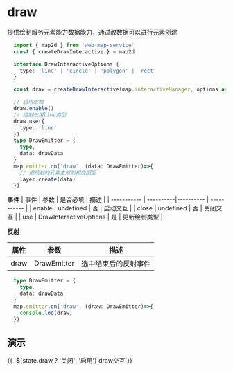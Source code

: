 # draw
提供绘制服务元素能力数据能力，通过改数据可以进行元素创建
```ts
  import { map2d } from 'web-map-service'
  const { createDrawInteractive } = map2d

  interface DrawInteractiveOptions {
    type: 'line' | 'circle' | 'polygon' | 'rect'
  }

  const draw = createDrawInteractive(map.interactiveManager, options as DrawInteractiveOptions)

  // 启用绘制
  draw.enable()
  // 绘制改用line类型
  draw.use({
    type: 'line'
  })
  type DrawEmitter = {
    type,
    data: drawData
  }
  map.emitter.on('draw', (data: DrawEmitter)=>{
    // 把绘制的元素生成到相应图层
    layer.create(data)
  })

```
**事件**
| 事件      |    参数    |  是否必填   |     描述    |
| -----------  |  ----------|----------   | ----------- |
| enable    |  undefined  |     否      |  启动交互 |
| close    |  undefined  |     否      |  关闭交互 |
| use    |  DrawInteractiveOptions  |     是      |  更新绘制类型 |

**反射**

| 属性    |   参数    |    描述    |
| ---- | ---- | ---- |
| draw | DrawEmitter   |  选中结束后的反射事件  |

```ts
  type DrawEmitter = {
    type,
    data: drawData
  }
  map.emitter.on('draw', (draw: DrawEmitter)=>{
    console.log(draw)
  })
```

## 演示

<div class="w-[500px] h-[700px]">
  <div class="flex w-full flex-col">
    <div class="flex mb-2 items-center">
      <el-select :modelValue="state.drawType" @change="changeDrawType">
        <el-option value="circle" label="绘制圆形"></el-option>
        <el-option value="rect" label="绘制矩形"></el-option>
        <el-option value="polygon" label="绘制多边形"></el-option>
        <el-option value="line" label="绘制线段"></el-option>
      </el-select>
      <el-button class="ml-2 " @click="switcher('draw', !state.draw)" type="primary">{{ `${state.draw ? '关闭': '启用'} draw交互`}}</el-button>
    </div>
  </div>
  <div class="w-[500px] h-[500px] border" ref="mapRef"></div>
</div>

<script setup lang="ts">
  import { createMap, createDrawInteractive } from "@web-map-service/map2d";
  import { ref, onMounted, reactive } from 'vue'

  const state = reactive({
    draw: false,
    drawType: 'circle',
  })

  const mapRef = ref<HTMLElement>()
  let map
  let interactiveManager

  let [draw] = []

  function changeDrawType(type) {
    state.drawType = type
    draw.use(type)
  }

  function switcher(type, status) {
    if (status) {
      enable(type)
      return
    }
    close(type)
  }

  function enable(type) {
    switch(type) {
      case 'draw': 
        draw.enable()
        break
    }
    state[type] = true
  }

  function close(type) {
    switch(type) {
      case 'draw': 
        draw.close()
        break
    }
    state[type] = false
  }

  onMounted(()=> {
    map = createMap({
      el: mapRef.value,
    })

    interactiveManager = map.interactiveManager;
    draw = createDrawInteractive(interactiveManager)
    const layer = map.container.layerManager.create()
    changeDrawType(state.drawType)
    map.emitter.on('draw', (data)=>{
      // 把绘制的元素生成到相应图层
      layer.create(data)
    })
  })
</script>